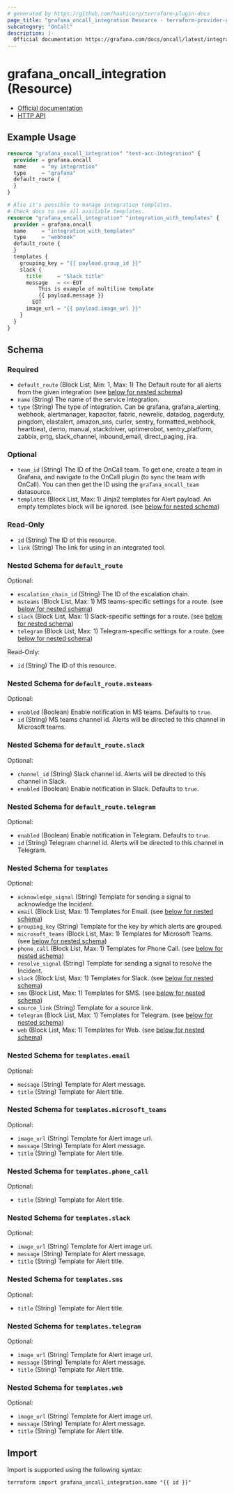 ```yaml
---
# generated by https://github.com/hashicorp/terraform-plugin-docs
page_title: "grafana_oncall_integration Resource - terraform-provider-grafana"
subcategory: "OnCall"
description: |-
  Official documentation https://grafana.com/docs/oncall/latest/integrations/HTTP API https://grafana.com/docs/oncall/latest/oncall-api-reference/
---
```


# grafana_oncall_integration (Resource)

* [Official documentation](https://grafana.com/docs/oncall/latest/integrations/)
* [HTTP API](https://grafana.com/docs/oncall/latest/oncall-api-reference/)

## Example Usage

```terraform
resource "grafana_oncall_integration" "test-acc-integration" {
  provider = grafana.oncall
  name     = "my integration"
  type     = "grafana"
  default_route {
  }
}

# Also it's possible to manage integration templates.
# Check docs to see all available templates.
resource "grafana_oncall_integration" "integration_with_templates" {
  provider = grafana.oncall
  name     = "integration_with_templates"
  type     = "webhook"
  default_route {
  }
  templates {
    grouping_key = "{{ payload.group_id }}"
    slack {
      title     = "Slack title"
      message   = <<-EOT
          This is example of multiline template
          {{ payload.message }}
        EOT
      image_url = "{{ payload.image_url }}"
    }
  }
}
```

<!-- schema generated by tfplugindocs -->
## Schema

### Required

- `default_route` (Block List, Min: 1, Max: 1) The Default route for all alerts from the given integration (see [below for nested schema](#nestedblock--default_route))
- `name` (String) The name of the service integration.
- `type` (String) The type of integration. Can be grafana, grafana_alerting, webhook, alertmanager, kapacitor, fabric, newrelic, datadog, pagerduty, pingdom, elastalert, amazon_sns, curler, sentry, formatted_webhook, heartbeat, demo, manual, stackdriver, uptimerobot, sentry_platform, zabbix, prtg, slack_channel, inbound_email, direct_paging, jira.

### Optional

- `team_id` (String) The ID of the OnCall team. To get one, create a team in Grafana, and navigate to the OnCall plugin (to sync the team with OnCall). You can then get the ID using the `grafana_oncall_team` datasource.
- `templates` (Block List, Max: 1) Jinja2 templates for Alert payload. An empty templates block will be ignored. (see [below for nested schema](#nestedblock--templates))

### Read-Only

- `id` (String) The ID of this resource.
- `link` (String) The link for using in an integrated tool.

<a id="nestedblock--default_route"></a>
### Nested Schema for `default_route`

Optional:

- `escalation_chain_id` (String) The ID of the escalation chain.
- `msteams` (Block List, Max: 1) MS teams-specific settings for a route. (see [below for nested schema](#nestedblock--default_route--msteams))
- `slack` (Block List, Max: 1) Slack-specific settings for a route. (see [below for nested schema](#nestedblock--default_route--slack))
- `telegram` (Block List, Max: 1) Telegram-specific settings for a route. (see [below for nested schema](#nestedblock--default_route--telegram))

Read-Only:

- `id` (String) The ID of this resource.

<a id="nestedblock--default_route--msteams"></a>
### Nested Schema for `default_route.msteams`

Optional:

- `enabled` (Boolean) Enable notification in MS teams. Defaults to `true`.
- `id` (String) MS teams channel id. Alerts will be directed to this channel in Microsoft teams.


<a id="nestedblock--default_route--slack"></a>
### Nested Schema for `default_route.slack`

Optional:

- `channel_id` (String) Slack channel id. Alerts will be directed to this channel in Slack.
- `enabled` (Boolean) Enable notification in Slack. Defaults to `true`.


<a id="nestedblock--default_route--telegram"></a>
### Nested Schema for `default_route.telegram`

Optional:

- `enabled` (Boolean) Enable notification in Telegram. Defaults to `true`.
- `id` (String) Telegram channel id. Alerts will be directed to this channel in Telegram.



<a id="nestedblock--templates"></a>
### Nested Schema for `templates`

Optional:

- `acknowledge_signal` (String) Template for sending a signal to acknowledge the Incident.
- `email` (Block List, Max: 1) Templates for Email. (see [below for nested schema](#nestedblock--templates--email))
- `grouping_key` (String) Template for the key by which alerts are grouped.
- `microsoft_teams` (Block List, Max: 1) Templates for Microsoft Teams. (see [below for nested schema](#nestedblock--templates--microsoft_teams))
- `phone_call` (Block List, Max: 1) Templates for Phone Call. (see [below for nested schema](#nestedblock--templates--phone_call))
- `resolve_signal` (String) Template for sending a signal to resolve the Incident.
- `slack` (Block List, Max: 1) Templates for Slack. (see [below for nested schema](#nestedblock--templates--slack))
- `sms` (Block List, Max: 1) Templates for SMS. (see [below for nested schema](#nestedblock--templates--sms))
- `source_link` (String) Template for a source link.
- `telegram` (Block List, Max: 1) Templates for Telegram. (see [below for nested schema](#nestedblock--templates--telegram))
- `web` (Block List, Max: 1) Templates for Web. (see [below for nested schema](#nestedblock--templates--web))

<a id="nestedblock--templates--email"></a>
### Nested Schema for `templates.email`

Optional:

- `message` (String) Template for Alert message.
- `title` (String) Template for Alert title.


<a id="nestedblock--templates--microsoft_teams"></a>
### Nested Schema for `templates.microsoft_teams`

Optional:

- `image_url` (String) Template for Alert image url.
- `message` (String) Template for Alert message.
- `title` (String) Template for Alert title.


<a id="nestedblock--templates--phone_call"></a>
### Nested Schema for `templates.phone_call`

Optional:

- `title` (String) Template for Alert title.


<a id="nestedblock--templates--slack"></a>
### Nested Schema for `templates.slack`

Optional:

- `image_url` (String) Template for Alert image url.
- `message` (String) Template for Alert message.
- `title` (String) Template for Alert title.


<a id="nestedblock--templates--sms"></a>
### Nested Schema for `templates.sms`

Optional:

- `title` (String) Template for Alert title.


<a id="nestedblock--templates--telegram"></a>
### Nested Schema for `templates.telegram`

Optional:

- `image_url` (String) Template for Alert image url.
- `message` (String) Template for Alert message.
- `title` (String) Template for Alert title.


<a id="nestedblock--templates--web"></a>
### Nested Schema for `templates.web`

Optional:

- `image_url` (String) Template for Alert image url.
- `message` (String) Template for Alert message.
- `title` (String) Template for Alert title.

## Import

Import is supported using the following syntax:

```shell
terraform import grafana_oncall_integration.name "{{ id }}"
```
